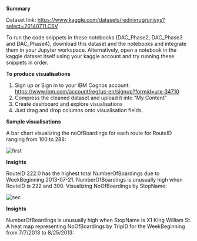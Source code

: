 __Summary__

Dataset link: https://www.kaggle.com/datasets/rednivrug/unisys?select=20140711.CSV

To run the code snippets in these notebooks (DAC_Phase2, DAC_Phase3 and DAC_Phase4), download this dataset and the notebooks and integrate them in your Jupyter workspace. 
Alternatively, open a notebook in the kaggle dataset itself using your kaggle account and try running these snippets in order.

__To produce visualisations__

1. Sign up or Sign in to your IBM Cognos account: https://www.ibm.com/account/reg/us-en/signup?formid=urx-34710
2. Compress the cleaned dataset and upload it into “My Content”
3. Create dashboard and explore visualisations
4. Just drag and drop columns onto visualisation fields.

__Sample visualisations__

A bar chart visualizing the noOfBoardings for each route for RouteID ranging from 100 to 288:

![first](https://github.com/yasvinippriyaa/public-transportation-analysis/assets/139134650/b4de561f-22a6-4eb6-af99-ccd8fb32db29)

__Insights__

RouteID 222.0 has the highest total NumberOfBoardings due to WeekBeginning 2013-07-21.
NumberOfBoardings is unusually high when RouteID is 222 and 300.
Visualizing NoOfBoardings by StopName:

![sec](https://github.com/yasvinippriyaa/public-transportation-analysis/assets/139134650/a58cfcb8-70af-4b20-92a5-0bccd1b6336b)

__Insights__

NumberOfBoardings is unusually high when StopName is X1 King William St.
A heat map representing NoOfBoardings by TripID for the WeekBeginning from 7/7/2013 to 8/25/2013:
